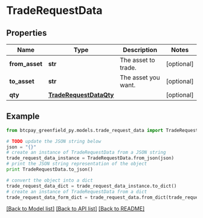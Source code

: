 # TradeRequestData


## Properties
Name | Type | Description | Notes
------------ | ------------- | ------------- | -------------
**from_asset** | **str** | The asset to trade. | [optional] 
**to_asset** | **str** | The asset you want. | [optional] 
**qty** | [**TradeRequestDataQty**](TradeRequestDataQty.md) |  | [optional] 

## Example

```python
from btcpay_greenfield_py.models.trade_request_data import TradeRequestData

# TODO update the JSON string below
json = "{}"
# create an instance of TradeRequestData from a JSON string
trade_request_data_instance = TradeRequestData.from_json(json)
# print the JSON string representation of the object
print TradeRequestData.to_json()

# convert the object into a dict
trade_request_data_dict = trade_request_data_instance.to_dict()
# create an instance of TradeRequestData from a dict
trade_request_data_form_dict = trade_request_data.from_dict(trade_request_data_dict)
```
[[Back to Model list]](../README.md#documentation-for-models) [[Back to API list]](../README.md#documentation-for-api-endpoints) [[Back to README]](../README.md)



